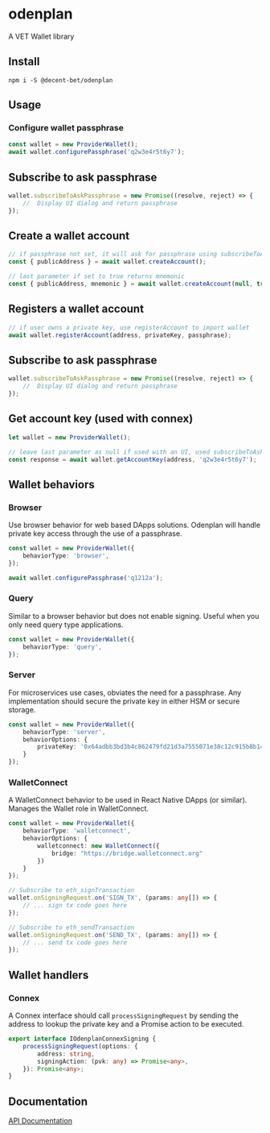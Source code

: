 # odenplan
A VET  Wallet library

## Install

`npm i -S @decent-bet/odenplan`


## Usage

### Configure wallet passphrase

```typescript
const wallet = new ProviderWallet();    
await wallet.configurePassphrase('q2w3e4r5t6y7');

```

## Subscribe to ask passphrase

```typescript
wallet.subscribeToAskPassphrase = new Promise((resolve, reject) => {
    //  Display UI dialog and return passphrase
});
```

## Create a wallet account

```typescript
// if passphrase not set, it will ask for passphrase using subscribeToAskPassphrase
const { publicAddress } = await wallet.createAccount();

// last parameter if set to true returns mnemonic
const { publicAddress, mnemonic } = await wallet.createAccount(null, true);
```


## Registers a wallet account

```typescript
// if user owns a private key, use registerAccount to import wallet
await wallet.registerAccount(address, privateKey, passphrase);
```

## Subscribe to ask passphrase

```typescript
wallet.subscribeToAskPassphrase = new Promise((resolve, reject) => {
    //  Display UI dialog and return passphrase
});
```

## Get account key (used with connex)

```typescript
let wallet = new ProviderWallet();

// leave last parameter as null if used with an UI, used subscribeToAskPassphrase
const response = await wallet.getAccountKey(address, 'q2w3e4r5t6y7');
```


## Wallet behaviors

### Browser

Use browser behavior for web based DApps solutions. Odenplan will handle private key access through the use of a passphrase.

```typescript
const wallet = new ProviderWallet({
    behaviorType: 'browser',
});

await wallet.configurePassphrase('q1212a');
```

### Query

Similar to a browser behavior but does not enable signing. Useful when you only need query type applications.

```typescript
const wallet = new ProviderWallet({
    behaviorType: 'query',
});
```

### Server

For microservices use cases, obviates the need for a passphrase. Any implementation should secure the private key in either HSM or secure storage.

```typescript
const wallet = new ProviderWallet({
    behaviorType: 'server',
    behaviorOptions: {
        privateKey: '0x64adbb3bd3b4c862479fd21d3a7555071e38c12c915b8b14ddd7ae4f1ba8e93c'
    }
});
```

### WalletConnect

A WalletConnect behavior to be used in React Native DApps (or similar). Manages the Wallet role in WalletConnect.

```typescript
const wallet = new ProviderWallet({
    behaviorType: 'walletconnect',
    behaviorOptions: {
        walletconnect: new WalletConnect({
            bridge: "https://bridge.walletconnect.org"
        })
    }
});

// Subscribe to eth_signTransaction
wallet.onSigningRequest.on('SIGN_TX', (params: any[]) => {
    // ... sign tx code goes here
});

// Subscribe to eth_sendTransaction
wallet.onSigningRequest.on('SEND_TX', (params: any[]) => {
    // ... send tx code goes here
});
```

## Wallet handlers

### Connex

A Connex interface should call `processSigningRequest` by sending the address to lookup the private key and a Promise action to be executed.

```typescript
export interface IOdenplanConnexSigning {
    processSigningRequest(options: { 
        address: string,
        signingAction: (pvk: any) => Promise<any>,
    }): Promise<any>;
}
```


## Documentation

[API Documentation](/docs/README.md)